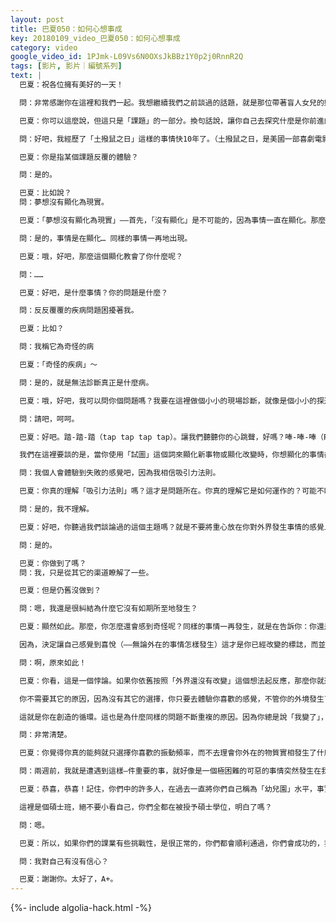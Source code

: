 ```yaml
---
layout: post
title: 巴夏050：如何心想事成
key: 20180109_video_巴夏050：如何心想事成
category: video
google_video_id: 1PJmk-L09Vs6N0OXsJkBBz1Y0p2j0RnnR2Q
tags: [影片, 影片｜編號系列]
text: |
  巴夏：祝各位擁有美好的一天！

  問：非常感謝你在這裡和我們一起。我想繼續我們之前談過的話題，就是那位帶著盲人女兒的婦女的故事，你說到人生中的「課題」（theme），當然她有自己的「課題」。我的理解是：要顯化願景，即便由衷地相信、或者擁有熱情，如果還有「課題」沒解決掉，那麼，事情就不能如願以償地實現。

  巴夏：你可以這麼說，但這只是「課題」的一部分。換句話說，讓你自己去探究什麼是你前進的障礙，這往往就是你要學習的課題。充分地對課題展開探索，往往能令你將阻力轉化成激發你熱情的動力。所以，課題、顯化與熱情全都是互相聯繫的，是一回事，一個主題。你選擇去經驗的課題本身都能被轉化為熱情的能量，這完全取決於你決定如何去經驗它。

  問：好吧，我經歷了「土撥鼠之日」這樣的事情快10年了。（土撥鼠之日，是美國一部喜劇電影，主要描述同樣的場景不斷輪迴，反覆出現）

  巴夏：你是指某個課題反覆的體驗？

  問：是的。

  巴夏：比如說？
  問：夢想沒有顯化為現實。

  巴夏：「夢想沒有顯化為現實」——首先，「沒有顯化」是不可能的，因為事情一直在顯化。那麼你顯然可以顯化了，對嗎？

  問：是的，事情是在顯化… 同樣的事情一再地出現。

  巴夏：哦，好吧，那麼這個顯化教會了你什麼呢？

  問：……

  巴夏：好吧，是什麼事情？你的問題是什麼？

  問：反反覆覆的疾病問題困擾著我。

  巴夏：比如？

  問：我稱它為奇怪的病

  巴夏：「奇怪的疾病」～

  問：是的，就是無法診斷真正是什麼病。

  巴夏：哦，好吧，我可以問你個問題嗎？我要在這裡做個小小的現場診斷，就像是個小小的探通術（probing），如果你不介意的話。

  問：請吧，呵呵。

  巴夏：好吧。踏-踏-踏（tap tap tap tap）。讓我們聽聽你的心跳聲，好嗎？唪-唪-唪（Phom phom Phom phom）～（幽默地）

  我們在這裡要談的是，當你使用「試圖」這個詞來顯化新事物或顯化改變時，你想顯化的事情卻沒有發生，或者同樣的事情又發生了，並無變化，你的感覺如何？

  問：我個人會體驗到失敗的感覺吧，因為我相信吸引力法則。

  巴夏：你真的理解「吸引力法則」嗎？這才是問題所在。你真的理解它是如何運作的？可能不瞭解。

  問：是的，我不理解。

  巴夏：好吧，你聽過我們談論過的這個主題嗎？就是不要將重心放在你對外界發生事情的感覺上？

  問：是的。

  巴夏：你做到了嗎？
  問：我，只是從其它的渠道瞭解了一些。

  巴夏：但是仍舊沒做到？

  問：嗯，我還是很糾結為什麼它沒有如期所至地發生？

  巴夏：顯然如此。那麼，你怎麼還會感到奇怪呢？同樣的事情一再發生，就是在告訴你：你還是持續地把注意力放在你對外界物質實相所發生事情的感覺上，而不是清晰的決定你將怎樣去感受，——無論外界發生了什麼！

  因為，決定讓自己感覺到喜悅（——無論外在的事情怎樣發生）這才是你已經改變的標誌，而並非外界發生了什麼。因為，如果你對外界的反應，依舊是失望與受挫，那麼你實際上就是在強化「你尚未改變」的這一事實，那麼，憑什麼外界要為你顯化「你已經改變」呢？

  問：啊，原來如此！

  巴夏：你看，這是一個悖論。如果你依舊按照「外界還沒有改變」這個想法起反應，那麼你就還沒有改變，因此，外境也不會改變，因為你實際上還沒有改變。真正「變化」了的標誌是——你改變了對事物的回應方式，即便外境看起來依舊。那麼，這說明你是真的變了，因為你並不關心外境到底如何，你只是決定你要成為什麼，你要做怎樣的人，以及你要如何去感覺。因為……因為什麼原因？不為什麼！這就是原因，因為你喜歡這樣，這就是原因。

  你不需要其它的原因，因為沒有其它的選擇，你只要去體驗你喜歡的感覺，不管你的外境發生了什麼，當你這麼做的時候，你就給予外境真正的機會來顯化（你的內在狀態）。但是如果你還是帶著這樣的想法——你仍然在期待外境發生變化，來反映出你自己聲稱內在已發生了的變化，那麼，你其實並沒有改變，因此外境也不會發生變化。

  這就是你在創造的循環。這也是為什麼同樣的問題不斷重複的原因。因為你總是說「我變了」，但你又瞄瞄外在是否變化了，來證實自己是不是真的變了。而不是堅定地說：我真的改變了！無論外境發生了什麼——我是喜悅的存在，無論外境如何。這時，你就真的改變了。然後，外境才能將這種變化反映給你。（境隨心轉）清楚了嗎？

  問：非常清楚。

  巴夏：你覺得你真的能夠就只選擇你喜歡的振動頻率，而不去理會你外在的物質實相發生了什麼事情嗎？

  問：兩週前，我就是遭遇到這樣—件重要的事，就好像是一個極困難的可惡的事情突然發生在我身上…

  巴夏：恭喜，恭喜！記住，你們中的許多人，在過去一直將你們自己稱為「幼兒園」水平，事實上，你們不是的！地球，是一個碩士班級。所以，你們都是強大的靈魂，你們選擇來到地球，克服重重困難，清除障礙，將如此濃重的黑暗轉化成為光。地球，是一所碩士大學，而不是一個幼兒園。所以，這個過程是很有挑戰性的。不過，也沒有關係。因為，你們是足夠強大來處理這些問題的，這也是你們之所以選擇來到地球的原因。

  這裡是個碩士班，絕不要小看自己，你們全都在被授予碩士學位，明白了嗎？

  問：嗯。

  巴夏：所以，如果你們的課業有些挑戰性，是很正常的，你們都會順利通過，你們會成功的，我們對你們有信心，問題只在於——

  問：我對自己有沒有信心？

  巴夏：謝謝你。太好了，A+。
---
```


{%- include algolia-hack.html -%}
